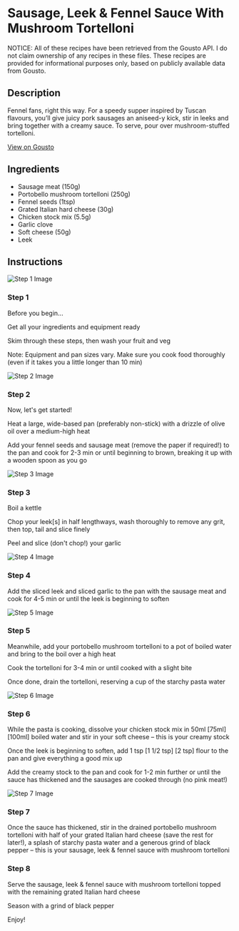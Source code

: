 # Sausage, Leek & Fennel Sauce With Mushroom Tortelloni

NOTICE: All of these recipes have been retrieved from the Gousto API. I do not claim ownership of any recipes in these files. These recipes are provided for informational purposes only, based on publicly available data from Gousto.

## Description

Fennel fans, right this way. For a speedy supper inspired by Tuscan flavours, you’ll give juicy pork sausages an aniseed-y kick, stir in leeks and bring together with a creamy sauce. To serve, pour over mushroom-stuffed tortelloni.

[View on Gousto](https://www.gousto.co.uk/recipes/cookbook/sausage-leek-fennel-sauce-with-mushroom-tortelloni)

## Ingredients

- Sausage meat (150g)
- Portobello mushroom tortelloni (250g)
- Fennel seeds (1tsp)
- Grated Italian hard cheese (30g)
- Chicken stock mix (5.5g)
- Garlic clove
- Soft cheese (50g)
- Leek

## Instructions

![Step 1 Image](https://production-media.gousto.co.uk/cms/recipe-step-image/Admin10mm-Step-1-1649234913285-x200.jpg)

### Step 1

Before you begin...

Get all your ingredients and equipment ready

Skim through these steps, then wash your fruit and veg

Note: Equipment and pan sizes vary. Make sure you cook food thoroughly (even if it takes you a little longer than 10 min)

![Step 2 Image](https://production-media.gousto.co.uk/cms/recipe-step-image/Sausage-meat-1727684129023-x200.jpg)

### Step 2

Now, let's get started!

Heat a large, wide-based pan (preferably non-stick) with a drizzle of olive oil over a medium-high heat

Add your fennel seeds and sausage meat (remove the paper if required!) to the pan and cook for 2-3 min or until beginning to brown, breaking it up with a wooden spoon as you go

![Step 3 Image](https://production-media.gousto.co.uk/cms/recipe-step-image/step-3-1649234927656-x200.jpg)

### Step 3

Boil a kettle

Chop your leek[s] in half lengthways, wash thoroughly to remove any grit, then top, tail and slice finely

Peel and slice (don't chop!) your garlic

![Step 4 Image](https://production-media.gousto.co.uk/cms/recipe-step-image/step-4-1649234934854-x200.jpg)

### Step 4

Add the sliced leek and sliced garlic to the pan with the sausage meat and cook for 4-5 min or until the leek is beginning to soften

![Step 5 Image](https://production-media.gousto.co.uk/cms/recipe-step-image/step-5-1649234942644-x200.jpg)

### Step 5

Meanwhile, add your portobello mushroom tortelloni to a pot of boiled water and bring to the boil over a high heat

Cook the tortelloni for 3-4 min or until cooked with a slight bite

Once done, drain the tortelloni, reserving a cup of the starchy pasta water

![Step 6 Image](https://production-media.gousto.co.uk/cms/recipe-step-image/step-6-1649234950424-x200.jpg)

### Step 6

While the pasta is cooking, dissolve your chicken stock mix in 50ml <span class="text-purple">[75ml] </span><span class="text-danger">[100ml]</span> boiled water and stir in your soft cheese – this is your creamy stock

Once the leek is beginning to soften, add 1 tsp <span class="text-purple">[1 1/2 tsp]</span> <span class="text-danger">[2 tsp]</span> flour to the pan and give everything a good mix up

Add the creamy stock to the pan and cook for 1-2 min further or until the sauce has thickened and the sausages are cooked through (no pink meat!)

![Step 7 Image](https://production-media.gousto.co.uk/cms/recipe-step-image/step-7-1649234957404-x200.jpg)

### Step 7

Once the sauce has thickened, stir in the drained portobello mushroom tortelloni with half of your grated Italian hard cheese (save the rest for later!), a splash of starchy pasta water and a generous grind of black pepper – this is your sausage, leek & fennel sauce with mushroom tortelloni

### Step 8

Serve the sausage, leek & fennel sauce with mushroom tortelloni topped with the remaining grated Italian hard cheese

Season with a grind of black pepper

Enjoy!

